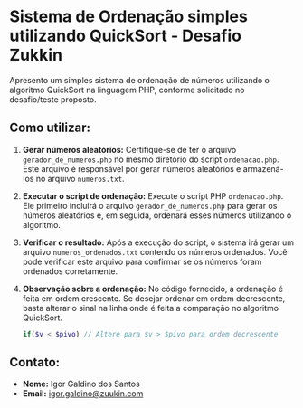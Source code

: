 # Sistema de Ordenação simples utilizando QuickSort - Desafio Zukkin 

Apresento um simples sistema de ordenação de números utilizando o algoritmo QuickSort na linguagem PHP, conforme solicitado no desafio/teste proposto.

## Como utilizar:
1. **Gerar números aleatórios:**
   Certifique-se de ter o arquivo `gerador_de_numeros.php` no mesmo diretório do script `ordenacao.php`. Este arquivo é responsável por gerar números aleatórios e armazená-los no arquivo `numeros.txt`.

2. **Executar o script de ordenação:**
   Execute o script PHP `ordenacao.php`. Ele primeiro incluirá o arquivo `gerador_de_numeros.php` para gerar os números aleatórios e, em seguida, ordenará esses números utilizando o algoritmo.

3. **Verificar o resultado:**
   Após a execução do script, o sistema irá gerar um arquivo `numeros_ordenados.txt` contendo os números ordenados. Você pode verificar este arquivo para confirmar se os números foram ordenados corretamente.

4. **Observação sobre a ordenação:**
   No código fornecido, a ordenação é feita em ordem crescente. Se desejar ordenar em ordem decrescente, basta alterar o sinal na linha onde é feita a comparação no algoritmo QuickSort.

   ```php
   if($v < $pivo) // Altere para $v > $pivo para ordem decrescente
   ```

## Contato:

- **Nome:** Igor Galdino dos Santos
- **Email:** igor.galdino@zuukin.com
